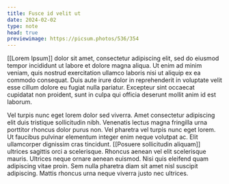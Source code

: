 ```yaml
---
title: Fusce id velit ut
date: 2024-02-02
type: note
head: true
previewimage: https://picsum.photos/536/354
---
```


[[Lorem Ipsum]] dolor sit amet, consectetur adipiscing elit, sed do eiusmod tempor incididunt ut labore et dolore magna aliqua. Ut enim ad minim veniam, quis nostrud exercitation ullamco laboris nisi ut aliquip ex ea commodo consequat. Duis aute irure dolor in reprehenderit in voluptate velit esse cillum dolore eu fugiat nulla pariatur. Excepteur sint occaecat cupidatat non proident, sunt in culpa qui officia deserunt mollit anim id est laborum.

Vel turpis nunc eget lorem dolor sed viverra. Amet consectetur adipiscing elit duis tristique sollicitudin nibh. Venenatis lectus magna fringilla urna porttitor rhoncus dolor purus non. Vel pharetra vel turpis nunc eget lorem. Ut faucibus pulvinar elementum integer enim neque volutpat ac. Elit ullamcorper dignissim cras tincidunt. [[Posuere sollicitudin aliquam]] ultrices sagittis orci a scelerisque. Rhoncus aenean vel elit scelerisque mauris. Ultrices neque ornare aenean euismod. Nisi quis eleifend quam adipiscing vitae proin. Sem nulla pharetra diam sit amet nisl suscipit adipiscing. Mattis rhoncus urna neque viverra justo nec ultrices.
